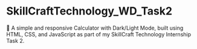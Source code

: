 # SkillCraftTechnology_WD_Task2
🧮 A simple and responsive Calculator with Dark/Light Mode, built using HTML, CSS, and JavaScript as part of my SkillCraft Technology Internship Task 2.
